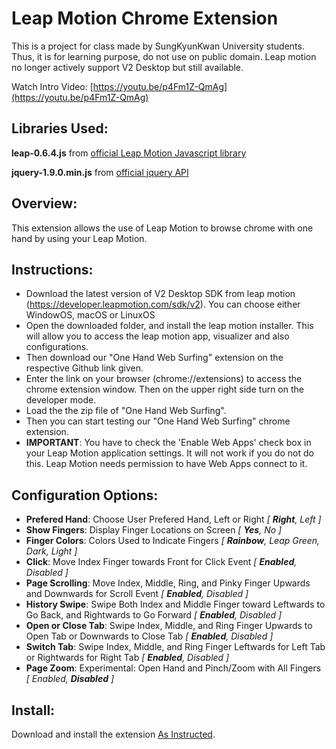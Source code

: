 
Leap Motion Chrome Extension
===

This is a project for class made by SungKyunKwan University students. Thus, it is for learning purpose, do not use on public domain. Leap motion no longer actively support V2 Desktop but still available.

Watch Intro Video: [https://youtu.be/p4Fm1Z-QmAg](https://youtu.be/p4Fm1Z-QmAg)


Libraries Used:
---

**leap-0.6.4.js** from [official Leap Motion Javascript library](https://github.com/leapmotion/leapjs)

**jquery-1.9.0.min.js** from [official jquery API](https://blog.jquery.com/2013/01/15/jquery-1-9-final-jquery-2-0-beta-migrate-final-released/)


Overview:
---

This extension allows the use of Leap Motion to browse chrome with one hand by using your Leap Motion.


Instructions:
---

* Download the latest version of V2 Desktop SDK from leap motion (https://developer.leapmotion.com/sdk/v2). You can choose either WindowOS, macOS or LinuxOS
* Open the downloaded folder, and install the leap motion installer. This will allow you to access the leap motion app, visualizer and also configurations.
* Then download our "One Hand Web Surfing" extension on the respective Github link given.
* Enter the link on your browser (chrome://extensions) to access the chrome extension window. Then on the upper right side turn on the developer mode.
* Load the the zip file of "One Hand Web Surfing".
* Then you can start testing our "One Hand Web Surfing" chrome extension.
* **IMPORTANT**: You have to check the 'Enable Web Apps' check box in your Leap Motion application settings.  It will not work if you do not do this.  Leap Motion needs permission to have Web Apps connect to it.


Configuration Options:
---

* __Prefered Hand__: Choose User Prefered Hand, Left or Right _[ **Right**, Left ]_
* __Show Fingers__: Display Finger Locations on Screen _[ **Yes**, No ]_
* __Finger Colors__: Colors Used to Indicate Fingers _[ **Rainbow**, Leap Green, Dark, Light ]_
* __Click__:  Move Index Finger towards Front for Click Event _[ **Enabled**, Disabled ]_
* __Page Scrolling__:  Move Index, Middle, Ring, and Pinky Finger Upwards and Downwards for Scroll Event _[ **Enabled**, Disabled ]_
* __History Swipe__: Swipe Both Index and Middle Finger toward Leftwards to Go Back, and Rightwards to Go Forward _[ **Enabled**, Disabled ]_
* __Open or Close Tab__:  Swipe Index, Middle, and Ring Finger Upwards to Open Tab or Downwards to Close Tab _[ **Enabled**, Disabled ]_
* __Switch Tab__:  Swipe Index, Middle, and Ring Finger Leftwards for Left Tab or Rightwards for Right Tab _[ **Enabled**, Disabled ]_
* __Page Zoom__: Experimental:  Open Hand and Pinch/Zoom with All Fingers _[ Enabled, **Disabled** ]_


Install:
---

Download and install the extension [As Instructed](http://developer.chrome.com/extensions/getstarted.html#unpacked).
